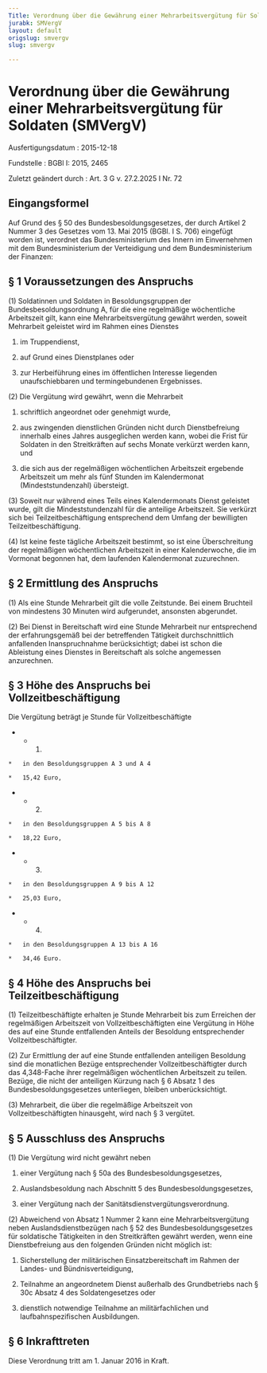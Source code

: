 ```yaml
---
Title: Verordnung über die Gewährung einer Mehrarbeitsvergütung für Soldaten
jurabk: SMVergV
layout: default
origslug: smvergv
slug: smvergv

---
```


# Verordnung über die Gewährung einer Mehrarbeitsvergütung für Soldaten (SMVergV)

Ausfertigungsdatum
:   2015-12-18

Fundstelle
:   BGBl I: 2015, 2465

Zuletzt geändert durch
:   Art. 3 G v. 27.2.2025 I Nr. 72


## Eingangsformel

Auf Grund des § 50 des Bundesbesoldungsgesetzes, der durch Artikel 2 Nummer 3 des Gesetzes vom 13. Mai 2015 (BGBl. I S. 706) eingefügt worden ist, verordnet das Bundesministerium des Innern im Einvernehmen mit dem Bundesministerium der Verteidigung und dem Bundesministerium der Finanzen:


## § 1 Voraussetzungen des Anspruchs

(1) Soldatinnen und Soldaten in Besoldungsgruppen der Bundesbesoldungsordnung A, für die eine regelmäßige wöchentliche Arbeitszeit gilt, kann eine Mehrarbeitsvergütung gewährt werden, soweit Mehrarbeit geleistet wird im Rahmen eines Dienstes

1.  im Truppendienst,


2.  auf Grund eines Dienstplanes oder


3.  zur Herbeiführung eines im öffentlichen Interesse liegenden unaufschiebbaren und termingebundenen Ergebnisses.




(2) Die Vergütung wird gewährt, wenn die Mehrarbeit

1.  schriftlich angeordnet oder genehmigt wurde,


2.  aus zwingenden dienstlichen Gründen nicht durch Dienstbefreiung innerhalb eines Jahres ausgeglichen werden kann, wobei die Frist für Soldaten in den Streitkräften auf sechs Monate verkürzt werden kann, und


3.  die sich aus der regelmäßigen wöchentlichen Arbeitszeit ergebende Arbeitszeit um mehr als fünf Stunden im Kalendermonat (Mindeststundenzahl) übersteigt.




(3) Soweit nur während eines Teils eines Kalendermonats Dienst geleistet wurde, gilt die Mindeststundenzahl für die anteilige Arbeitszeit. Sie verkürzt sich bei Teilzeitbeschäftigung entsprechend dem Umfang der bewilligten Teilzeitbeschäftigung.

(4) Ist keine feste tägliche Arbeitszeit bestimmt, so ist eine Überschreitung der regelmäßigen wöchentlichen Arbeitszeit in einer Kalenderwoche, die im Vormonat begonnen hat, dem laufenden Kalendermonat zuzurechnen.


## § 2 Ermittlung des Anspruchs

(1) Als eine Stunde Mehrarbeit gilt die volle Zeitstunde. Bei einem Bruchteil von mindestens 30 Minuten wird aufgerundet, ansonsten abgerundet.

(2) Bei Dienst in Bereitschaft wird eine Stunde Mehrarbeit nur entsprechend der erfahrungsgemäß bei der betreffenden Tätigkeit durchschnittlich anfallenden Inanspruchnahme berücksichtigt; dabei ist schon die Ableistung eines Dienstes in Bereitschaft als solche angemessen anzurechnen.


## § 3 Höhe des Anspruchs bei Vollzeitbeschäftigung

Die Vergütung beträgt je Stunde für Vollzeitbeschäftigte

*    *   1.

    *   in den Besoldungsgruppen A 3 und A 4

    *   15,42 Euro,


*    *   2.

    *   in den Besoldungsgruppen A 5 bis A 8

    *   18,22 Euro,


*    *   3.

    *   in den Besoldungsgruppen A 9 bis A 12

    *   25,03 Euro,


*    *   4.

    *   in den Besoldungsgruppen A 13 bis A 16

    *   34,46 Euro.





## § 4 Höhe des Anspruchs bei Teilzeitbeschäftigung

(1) Teilzeitbeschäftigte erhalten je Stunde Mehrarbeit bis zum Erreichen der regelmäßigen Arbeitszeit von Vollzeitbeschäftigten eine Vergütung in Höhe des auf eine Stunde entfallenden Anteils der Besoldung entsprechender Vollzeitbeschäftigter.

(2) Zur Ermittlung der auf eine Stunde entfallenden anteiligen Besoldung sind die monatlichen Bezüge entsprechender Vollzeitbeschäftigter durch das
4,348-Fache              ihrer regelmäßigen wöchentlichen Arbeitszeit zu teilen. Bezüge, die nicht der anteiligen Kürzung nach § 6 Absatz 1 des Bundesbesoldungsgesetzes unterliegen, bleiben unberücksichtigt.

(3) Mehrarbeit, die über die regelmäßige Arbeitszeit von Vollzeitbeschäftigten hinausgeht, wird nach § 3 vergütet.


## § 5 Ausschluss des Anspruchs

(1) Die Vergütung wird nicht gewährt neben

1.  einer Vergütung nach § 50a des Bundesbesoldungsgesetzes,


2.  Auslandsbesoldung nach Abschnitt 5 des Bundesbesoldungsgesetzes,


3.  einer Vergütung nach der Sanitätsdienstvergütungsverordnung.




(2) Abweichend von Absatz 1 Nummer 2 kann eine Mehrarbeitsvergütung neben Auslandsdienstbezügen nach § 52 des Bundesbesoldungsgesetzes für soldatische Tätigkeiten in den Streitkräften gewährt werden, wenn eine Dienstbefreiung aus den folgenden Gründen nicht möglich ist:

1.  Sicherstellung der militärischen Einsatzbereitschaft im Rahmen der Landes- und Bündnisverteidigung,


2.  Teilnahme an angeordnetem Dienst außerhalb des Grundbetriebs nach § 30c Absatz 4 des Soldatengesetzes oder


3.  dienstlich notwendige Teilnahme an militärfachlichen und laufbahnspezifischen Ausbildungen.





## § 6 Inkrafttreten

Diese Verordnung tritt am 1. Januar 2016 in Kraft.

